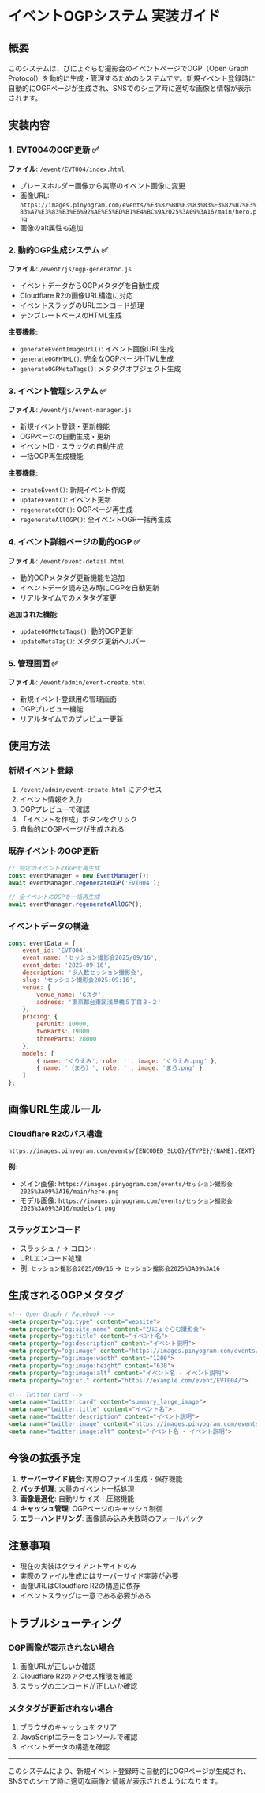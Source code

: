 # イベントOGPシステム 実装ガイド

## 概要

このシステムは、ぴにょぐらむ撮影会のイベントページでOGP（Open Graph Protocol）を動的に生成・管理するためのシステムです。新規イベント登録時に自動的にOGPページが生成され、SNSでのシェア時に適切な画像と情報が表示されます。

## 実装内容

### 1. EVT004のOGP更新 ✅

**ファイル**: `/event/EVT004/index.html`

- プレースホルダー画像から実際のイベント画像に変更
- 画像URL: `https://images.pinyogram.com/events/%E3%82%BB%E3%83%83%E3%82%B7%E3%83%A7%E3%83%B3%E6%92%AE%E5%BD%B1%E4%BC%9A2025%3A09%3A16/main/hero.png`
- 画像のalt属性も追加

### 2. 動的OGP生成システム ✅

**ファイル**: `/event/js/ogp-generator.js`

- イベントデータからOGPメタタグを自動生成
- Cloudflare R2の画像URL構造に対応
- イベントスラッグのURLエンコード処理
- テンプレートベースのHTML生成

**主要機能**:
- `generateEventImageUrl()`: イベント画像URL生成
- `generateOGPHTML()`: 完全なOGPページHTML生成
- `generateOGPMetaTags()`: メタタグオブジェクト生成

### 3. イベント管理システム ✅

**ファイル**: `/event/js/event-manager.js`

- 新規イベント登録・更新機能
- OGPページの自動生成・更新
- イベントID・スラッグの自動生成
- 一括OGP再生成機能

**主要機能**:
- `createEvent()`: 新規イベント作成
- `updateEvent()`: イベント更新
- `regenerateOGP()`: OGPページ再生成
- `regenerateAllOGP()`: 全イベントOGP一括再生成

### 4. イベント詳細ページの動的OGP ✅

**ファイル**: `/event/event-detail.html`

- 動的OGPメタタグ更新機能を追加
- イベントデータ読み込み時にOGPを自動更新
- リアルタイムでのメタタグ変更

**追加された機能**:
- `updateOGPMetaTags()`: 動的OGP更新
- `updateMetaTag()`: メタタグ更新ヘルパー

### 5. 管理画面 ✅

**ファイル**: `/event/admin/event-create.html`

- 新規イベント登録用の管理画面
- OGPプレビュー機能
- リアルタイムでのプレビュー更新

## 使用方法

### 新規イベント登録

1. `/event/admin/event-create.html` にアクセス
2. イベント情報を入力
3. OGPプレビューで確認
4. 「イベントを作成」ボタンをクリック
5. 自動的にOGPページが生成される

### 既存イベントのOGP更新

```javascript
// 特定のイベントのOGPを再生成
const eventManager = new EventManager();
await eventManager.regenerateOGP('EVT004');

// 全イベントのOGPを一括再生成
await eventManager.regenerateAllOGP();
```

### イベントデータの構造

```javascript
const eventData = {
    event_id: 'EVT004',
    event_name: 'セッション撮影会2025/09/16',
    event_date: '2025-09-16',
    description: '少人数セッション撮影会',
    slug: 'セッション撮影会2025:09:16',
    venue: {
        venue_name: 'Gスタ',
        address: '東京都台東区浅草橋５丁目３−２'
    },
    pricing: {
        perUnit: 10000,
        twoParts: 19000,
        threeParts: 28000
    },
    models: [
        { name: 'くりえみ', role: '', image: 'くりえみ.png' },
        { name: '（まろ）', role: '', image: 'まろ.png' }
    ]
};
```

## 画像URL生成ルール

### Cloudflare R2のパス構造

```
https://images.pinyogram.com/events/{ENCODED_SLUG}/{TYPE}/{NAME}.{EXT}
```

**例**:
- メイン画像: `https://images.pinyogram.com/events/セッション撮影会2025%3A09%3A16/main/hero.png`
- モデル画像: `https://images.pinyogram.com/events/セッション撮影会2025%3A09%3A16/models/1.png`

### スラッグエンコード

- スラッシュ `/` → コロン `:`
- URLエンコード処理
- 例: `セッション撮影会2025/09/16` → `セッション撮影会2025%3A09%3A16`

## 生成されるOGPメタタグ

```html
<!-- Open Graph / Facebook -->
<meta property="og:type" content="website">
<meta property="og:site_name" content="ぴにょぐらむ撮影会">
<meta property="og:title" content="イベント名">
<meta property="og:description" content="イベント説明">
<meta property="og:image" content="https://images.pinyogram.com/events/.../main/hero.png">
<meta property="og:image:width" content="1200">
<meta property="og:image:height" content="630">
<meta property="og:image:alt" content="イベント名 - イベント説明">
<meta property="og:url" content="https://example.com/event/EVT004/">

<!-- Twitter Card -->
<meta name="twitter:card" content="summary_large_image">
<meta name="twitter:title" content="イベント名">
<meta name="twitter:description" content="イベント説明">
<meta name="twitter:image" content="https://images.pinyogram.com/events/.../main/hero.png">
<meta name="twitter:image:alt" content="イベント名 - イベント説明">
```

## 今後の拡張予定

1. **サーバーサイド統合**: 実際のファイル生成・保存機能
2. **バッチ処理**: 大量のイベント一括処理
3. **画像最適化**: 自動リサイズ・圧縮機能
4. **キャッシュ管理**: OGPページのキャッシュ制御
5. **エラーハンドリング**: 画像読み込み失敗時のフォールバック

## 注意事項

- 現在の実装はクライアントサイドのみ
- 実際のファイル生成にはサーバーサイド実装が必要
- 画像URLはCloudflare R2の構造に依存
- イベントスラッグは一意である必要がある

## トラブルシューティング

### OGP画像が表示されない場合

1. 画像URLが正しいか確認
2. Cloudflare R2のアクセス権限を確認
3. スラッグのエンコードが正しいか確認

### メタタグが更新されない場合

1. ブラウザのキャッシュをクリア
2. JavaScriptエラーをコンソールで確認
3. イベントデータの構造を確認

---

このシステムにより、新規イベント登録時に自動的にOGPページが生成され、SNSでのシェア時に適切な画像と情報が表示されるようになります。
